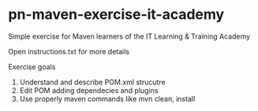 # pn-maven-exercise-it-academy
Simple exercise for Maven learners of the IT Learning & Training Academy

Open instructions.txt for more details

Exercise goals 

1. Understand and describe POM.xml strucutre
2. Edit POM adding dependecies and plugins 
3. Use properly maven commands like mvn clean, install
